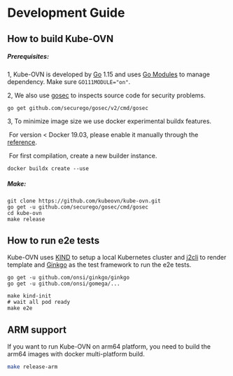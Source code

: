 # Development Guide

## How to build Kube-OVN

##### Prerequisites:

1, Kube-OVN is developed by [Go](https://golang.org/) 1.15 and uses [Go Modules](https://github.com/golang/go/wiki/Modules) to manage dependency. Make sure `GO111MODULE="on"`.

2, We also use [gosec](https://github.com/securego/gosec) to inspects source code for security problems. 

```shell
go get github.com/securego/gosec/v2/cmd/gosec
```

3, To minimize image size we use docker experimental buildx features. 

​	For version < Docker 19.03, please enable it manually through the [reference](https://docs.docker.com/develop/develop-images/build_enhancements/). 

​	For first compilation, create a new builder instance.

```shell
docker buildx create --use
```

##### Make:	

```shell
git clone https://github.com/kubeovn/kube-ovn.git
go get -u github.com/securego/gosec/cmd/gosec
cd kube-ovn
make release
```

## How to run e2e tests

Kube-OVN uses [KIND](https://kind.sigs.k8s.io/) to setup a local Kubernetes cluster and [j2cli](https://github.com/kolypto/j2cli) to render template 
and [Ginkgo](https://onsi.github.io/ginkgo/) as the test framework to run the e2e tests.

```shell
go get -u github.com/onsi/ginkgo/ginkgo
go get -u github.com/onsi/gomega/...

make kind-init
# wait all pod ready
make e2e
```

## ARM support

If you want to run Kube-OVN on arm64 platform, you need to build the arm64 images with docker multi-platform build.

```bash
make release-arm
```

